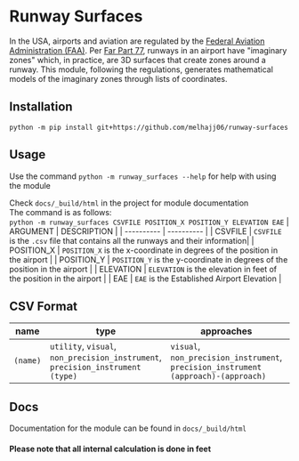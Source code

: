 # Runway Surfaces
In the USA, airports and aviation are regulated by the [Federal Aviation Administration (FAA)](https://www.faa.gov/). Per [Far Part 77](https://www.ecfr.gov/current/title-14/chapter-I/subchapter-E/part-77), runways in an airport have "imaginary zones" which, in practice, are 3D surfaces that create zones around a runway. This module, following the regulations, generates mathematical models of the imaginary zones through lists of coordinates.

## Installation
`python -m pip install git+https://github.com/melhajj06/runway-surfaces`

## Usage
Use the command `python -m runway_surfaces --help` for help with using the module

Check `docs/_build/html` in the project for module documentation\
The command is as follows:\
`python -m runway_surfaces CSVFILE POSITION_X POSITION_Y ELEVATION EAE`
| ARGUMENT | DESCRIPTION |
| ---------- | ---------- |
| CSVFILE | `CSVFILE` is the `.csv` file that contains all the runways and their information|
| POSITION_X | `POSITION_X` is the x-coordinate in degrees of the position in the airport |
| POSITION_Y | `POSITION_Y` is the y-coordinate in degrees of the position in the airport |
| ELEVATION | `ELEVATION` is the elevation in feet of the position in the airport |
| EAE | `EAE` is the Established Airport Elevation |

## CSV Format

| name | type | approaches | coords | end_names | special_surface |
| ----- | ----- | ----- | ----- | ----- | ----- |
| `(name)` | `utility`, `visual`, `non_precision_instrument`, `precision_instrument` `(type)` | `visual`, `non_precision_instrument`,  `precision_instrument` `(approach)-(approach)` | `(x)_(y)_(x)_(y)` | `(name)-(name)` | `true\|TRUE`,`false\|FALSE` |

## Docs
Documentation for the module can be found in `docs/_build/html`

#### Please note that all internal calculation is done in feet